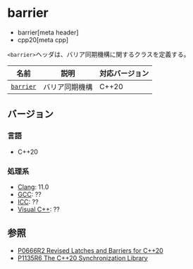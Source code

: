 # barrier
* barrier[meta header]
* cpp20[meta cpp]

`<barrier>`ヘッダは、バリア同期機構に関するクラスを定義する。

| 名前            | 説明           | 対応バージョン |
|-----------------|----------------|----------------|
| [`barrier`](barrier/barrier.md) | バリア同期機構 | C++20 |


## バージョン
### 言語
- C++20

### 処理系
- [Clang](/implementation.md#clang): 11.0
- [GCC](/implementation.md#gcc): ??
- [ICC](/implementation.md#icc): ??
- [Visual C++](/implementation.md#visual_cpp): ??


## 参照
- [P0666R2 Revised Latches and Barriers for C++20](http://www.open-std.org/jtc1/sc22/wg21/docs/papers/2018/p0666r2.pdf)
- [P1135R6 The C++20 Synchronization Library](http://www.open-std.org/jtc1/sc22/wg21/docs/papers/2019/p1135r6.html)

